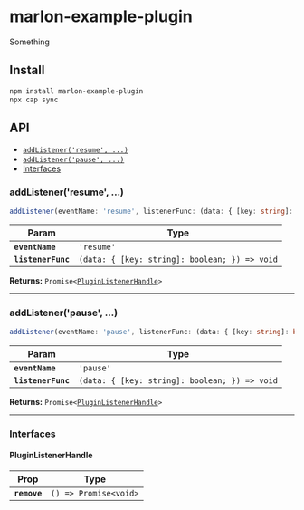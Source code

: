 # marlon-example-plugin

Something

## Install

```bash
npm install marlon-example-plugin
npx cap sync
```

## API

<docgen-index>

* [`addListener('resume', ...)`](#addlistenerresume-)
* [`addListener('pause', ...)`](#addlistenerpause-)
* [Interfaces](#interfaces)

</docgen-index>

<docgen-api>
<!--Update the source file JSDoc comments and rerun docgen to update the docs below-->

### addListener('resume', ...)

```typescript
addListener(eventName: 'resume', listenerFunc: (data: { [key: string]: boolean; }) => void) => Promise<PluginListenerHandle>
```

| Param              | Type                                                        |
| ------------------ | ----------------------------------------------------------- |
| **`eventName`**    | <code>'resume'</code>                                       |
| **`listenerFunc`** | <code>(data: { [key: string]: boolean; }) =&gt; void</code> |

**Returns:** <code>Promise&lt;<a href="#pluginlistenerhandle">PluginListenerHandle</a>&gt;</code>

--------------------


### addListener('pause', ...)

```typescript
addListener(eventName: 'pause', listenerFunc: (data: { [key: string]: boolean; }) => void) => Promise<PluginListenerHandle>
```

| Param              | Type                                                        |
| ------------------ | ----------------------------------------------------------- |
| **`eventName`**    | <code>'pause'</code>                                        |
| **`listenerFunc`** | <code>(data: { [key: string]: boolean; }) =&gt; void</code> |

**Returns:** <code>Promise&lt;<a href="#pluginlistenerhandle">PluginListenerHandle</a>&gt;</code>

--------------------


### Interfaces


#### PluginListenerHandle

| Prop         | Type                                      |
| ------------ | ----------------------------------------- |
| **`remove`** | <code>() =&gt; Promise&lt;void&gt;</code> |

</docgen-api>
